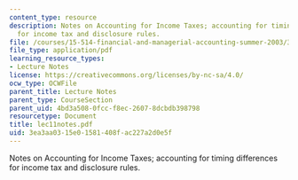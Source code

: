 ```yaml
---
content_type: resource
description: Notes on Accounting for Income Taxes; accounting for timing differences
  for income tax and disclosure rules.
file: /courses/15-514-financial-and-managerial-accounting-summer-2003/3ea3aa0315e01581408fac227a2d0e5f_lec11notes.pdf
file_type: application/pdf
learning_resource_types:
- Lecture Notes
license: https://creativecommons.org/licenses/by-nc-sa/4.0/
ocw_type: OCWFile
parent_title: Lecture Notes
parent_type: CourseSection
parent_uid: 4bd3a508-0fcc-f8ec-2607-8dcbdb398798
resourcetype: Document
title: lec11notes.pdf
uid: 3ea3aa03-15e0-1581-408f-ac227a2d0e5f
---
```

Notes on Accounting for Income Taxes; accounting for timing differences for income tax and disclosure rules.